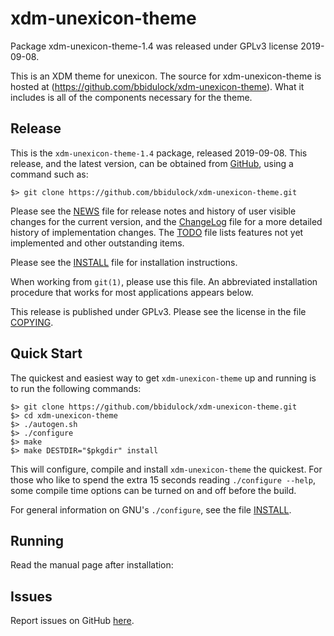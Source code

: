[xdm-unexicon-theme -- read me first file.  2019-09-08]: #

xdm-unexicon-theme
===============

Package xdm-unexicon-theme-1.4 was released under GPLv3 license 2019-09-08.

This is an XDM theme for unexicon.  The source for xdm-unexicon-theme
is hosted at (https://github.com/bbidulock/xdm-unexicon-theme).  What it includes
is all of the components necessary for the theme.


Release
-------

This is the `xdm-unexicon-theme-1.4` package, released 2019-09-08.  This
release, and the latest version, can be obtained from [GitHub][1], using
a command such as:

    $> git clone https://github.com/bbidulock/xdm-unexicon-theme.git

Please see the [NEWS][3] file for release notes and history of user
visible changes for the current version, and the [ChangeLog][4] file for
a more detailed history of implementation changes.  The [TODO][5] file
lists features not yet implemented and other outstanding items.

Please see the [INSTALL][7] file for installation instructions.

When working from `git(1)`, please use this file.  An abbreviated
installation procedure that works for most applications appears below.

This release is published under GPLv3.  Please see the license in the
file [COPYING][9].


Quick Start
-----------

The quickest and easiest way to get `xdm-unexicon-theme` up and running is to run
the following commands:

    $> git clone https://github.com/bbidulock/xdm-unexicon-theme.git
    $> cd xdm-unexicon-theme
    $> ./autogen.sh
    $> ./configure
    $> make
    $> make DESTDIR="$pkgdir" install

This will configure, compile and install `xdm-unexicon-theme` the quickest.  For
those who like to spend the extra 15 seconds reading `./configure
--help`, some compile time options can be turned on and off before the
build.

For general information on GNU's `./configure`, see the file
[INSTALL][7].


Running
-------

Read the manual page after installation:


Issues
------

Report issues on GitHub [here][2].



[1]: https://github.com/bbidulock/xdm-unexicon-theme
[2]: https://github.com/bbidulock/xdm-unexicon-theme/issues
[3]: https://github.com/bbidulock/xdm-unexicon-theme/blob/1.4/NEWS
[4]: https://github.com/bbidulock/xdm-unexicon-theme/blob/1.4/ChangeLog
[5]: https://github.com/bbidulock/xdm-unexicon-theme/blob/1.4/TODO
[6]: https://github.com/bbidulock/xdm-unexicon-theme/blob/1.4/COMPLIANCE
[7]: https://github.com/bbidulock/xdm-unexicon-theme/blob/1.4/INSTALL
[8]: https://github.com/bbidulock/xdm-unexicon-theme/blob/1.4/LICENSE
[9]: https://github.com/bbidulock/xdm-unexicon-theme/blob/1.4/COPYING

[ vim: set ft=markdown sw=4 tw=72 nocin nosi fo+=tcqlorn spell: ]: #
